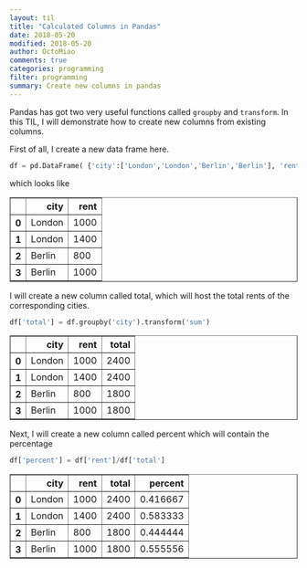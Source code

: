 ```yaml
---
layout: til
title: "Calculated Columns in Pandas"
date: 2018-05-20
modified: 2018-05-20
author: OctoMiao
comments: true
categories: programming
filter: programming
summary: Create new columns in pandas
---
```


Pandas has got two very useful functions called `groupby` and `transform`. In this TIL, I will demonstrate how to create new columns from existing columns.

First of all, I create a new data frame here.

```python
df = pd.DataFrame( {'city':['London','London','Berlin','Berlin'], 'rent': [1000, 1400, 800, 1000]} )
```

which looks like

<div>
<style scoped>
    .dataframe tbody tr th:only-of-type {
        vertical-align: middle;
    }

    .dataframe tbody tr th {
        vertical-align: top;
    }

    .dataframe thead th {
        text-align: right;
    }
</style>
<table border="1" class="dataframe">
  <thead>
    <tr style="text-align: right;">
      <th></th>
      <th>city</th>
      <th>rent</th>
    </tr>
  </thead>
  <tbody>
    <tr>
      <th>0</th>
      <td>London</td>
      <td>1000</td>
    </tr>
    <tr>
      <th>1</th>
      <td>London</td>
      <td>1400</td>
    </tr>
    <tr>
      <th>2</th>
      <td>Berlin</td>
      <td>800</td>
    </tr>
    <tr>
      <th>3</th>
      <td>Berlin</td>
      <td>1000</td>
    </tr>
  </tbody>
</table>
</div>


I will create a new column called total, which will host the total rents of the corresponding cities.

```python
df['total'] = df.groupby('city').transform('sum')
```


<div>
<style scoped>
    .dataframe tbody tr th:only-of-type {
        vertical-align: middle;
    }

    .dataframe tbody tr th {
        vertical-align: top;
    }

    .dataframe thead th {
        text-align: right;
    }
</style>
<table border="1" class="dataframe">
  <thead>
    <tr style="text-align: right;">
      <th></th>
      <th>city</th>
      <th>rent</th>
      <th>total</th>
    </tr>
  </thead>
  <tbody>
    <tr>
      <th>0</th>
      <td>London</td>
      <td>1000</td>
      <td>2400</td>
    </tr>
    <tr>
      <th>1</th>
      <td>London</td>
      <td>1400</td>
      <td>2400</td>
    </tr>
    <tr>
      <th>2</th>
      <td>Berlin</td>
      <td>800</td>
      <td>1800</td>
    </tr>
    <tr>
      <th>3</th>
      <td>Berlin</td>
      <td>1000</td>
      <td>1800</td>
    </tr>
  </tbody>
</table>
</div>


Next, I will create a new column called percent which will contain the percentage

```python
df['percent'] = df['rent']/df['total']
```


<div>
<style scoped>
    .dataframe tbody tr th:only-of-type {
        vertical-align: middle;
    }

    .dataframe tbody tr th {
        vertical-align: top;
    }

    .dataframe thead th {
        text-align: right;
    }
</style>
<table border="1" class="dataframe">
  <thead>
    <tr style="text-align: right;">
      <th></th>
      <th>city</th>
      <th>rent</th>
      <th>total</th>
      <th>percent</th>
    </tr>
  </thead>
  <tbody>
    <tr>
      <th>0</th>
      <td>London</td>
      <td>1000</td>
      <td>2400</td>
      <td>0.416667</td>
    </tr>
    <tr>
      <th>1</th>
      <td>London</td>
      <td>1400</td>
      <td>2400</td>
      <td>0.583333</td>
    </tr>
    <tr>
      <th>2</th>
      <td>Berlin</td>
      <td>800</td>
      <td>1800</td>
      <td>0.444444</td>
    </tr>
    <tr>
      <th>3</th>
      <td>Berlin</td>
      <td>1000</td>
      <td>1800</td>
      <td>0.555556</td>
    </tr>
  </tbody>
</table>
</div>
